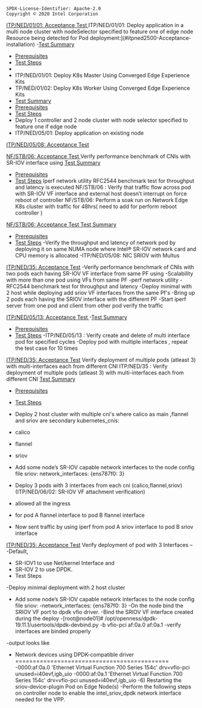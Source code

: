```text
SPDX-License-Identifier: Apache-2.0
Copyright © 2020 Intel Corporation
```
[ITP/NED/01/01: Acceptance Test ](#itpned35-Acceptance-Test)
ITP/NED/01/01: Deploy application in a multi node cluster with nodeSelector specified to feature one of edge node
Resource being detected for Pod deployment:](#itpned2500-Acceptance-installation)
 -[Test Summary](#test-summary)
 - [Prerequisites](#prerequisites)
 - [Test Steps](#test-steps)
  -
 - ITP/NED/01/01: Deploy K8s Master Using Converged Edge Experience Kits
 - TP/NED/01/02: Deploy K8s Worker Using Converged Edge Experience Kits
 - [Test Summary](#test-summary)
  - [Prerequisites](#prerequisites)
  - [Test Steps](#test-steps)
 - Deploy 1 controller and 2 node cluster with node selector specified to feature one if edge node
 - ITP/NED/05/01: Deploy application on existing node
   
[ITP/NED/05/08: Acceptance Test ](#itpned35-Acceptance-Test)
   
[NF/STB/06: Acceptance Test ](#itpned35-Acceptance-Test)
Verify performance benchmark of CNIs with SR-IOV interface using 
[Test Summary](#test-summary)
 - [Prerequisites](#prerequisites)
 - [Test Steps](#test-steps)
Iperf network utility 
RFC2544 benchmark test for throughput and latency is executed 
NF/STB/06 : Verify that traffic flow across pod with SR-IOV VF interface and external host doesn’t interrupt on force reboot of controller 
NF/STB/06:  Perform a soak run on Network Edge K8s cluster with traffic for 48hrs( need to add for perform  reboot controller )

[NF/STB/06: Acceptance Test ](#itpned35-Acceptance-Test)
[Test Summary](#test-summary)
  - [Prerequisites](#prerequisites)
  - [Test Steps](#test-steps)
-Verify the throughput and latency of network pod by deploying it on same NUMA node where Intel® SR-IOV network card and CPU memory is allocated
-ITP/NED/05/08: NIC SRIOV with Multus

[ITP/NED/35: Acceptance Test](#itpned35-Acceptance-Test)
-Verify performance benchmark of CNIs with two pods each having SR-IOV VF interface from same PF using 
-Scalability with more than one pod using VFs from same PF 
-perf network utility 
-RFC2544 benchmark test for throughput and latency 
-Deploy minimal with 2 host while deploying add sriov VF interfaces from the same Pf's 
-Bring up 2 pods each having the SRIOV interface with the different PF
-Start iperf server from one pod and client from other pod verify the traffic 

[ITP/NED/05/13: Acceptance Test ](#itpned35-Acceptance-Test)
-[Test Summary](#test-summary)
 - [Prerequisites](#prerequisites)
 - [Test Steps](#test-steps)
-ITP/NED/05/13 : Verify create and delete of multi interface pod for specified cycles 
-Deploy pod with multiple interfaces , repeat the test case for 10 times

[ITP/NED/35: Acceptance Test](#itpned35-Acceptance-Test)
Verify deployment of multiple pods (atleast 3) with multi-interfaces each from different CNI 
ITP/NED/35 : Verify deployment of multiple pods (atleast 3) with multi-interfaces each from different CNI 
[Test Summary](#test-summary)
 - [Prerequisites](#prerequisites)
 - [Test Steps](#test-steps)
 - Deploy 2 host cluster with multiple cni's where calico as main ,flannel and sriov are secondary 
kubernetes_cnis:
- calico
- flannel
- sriov

- Add some node’s SR-IOV capable network interfaces to the node config file 
sriov:
  network_interfaces: {ens787f0: 3}
- Deploy 3 pods with 3 interfaces from each cni (calico,flannel,sriov) (ITP/NED/06/02: SR-IOV VF attachment verification)
- allowed all the ingress 
- for pod A flannel interface to pod B flannel interface 
- Now sent traffic by using iperf from pod A sriov interface to pod B  sriov  interface 

[ITP/NED/35: Acceptance Test](#itpned35-Acceptance-Test)
Verify deployment of pod with 3 Interfaces –  
-Default,  
-	SR-IOV1  to use Net/kernel Interface and 
-	SR-IOV 2 to use DPDK. 
-	Test Steps

 -Deploy minimal deployment with 2 host cluster 
 - Add some node’s SR-IOV capable network interfaces to the node config file 
sriov:
  -network_interfaces: {ens787f0: 3}
   -On the node bind the SRIOV VF port to dpdk vfio driver.
   -Bind the SRIOV VF interface created during the deploy
  -[root@node01]# /opt/openness/dpdk-19.11.1/usertools/dpdk-devbind.py -b vfio-pci af:0a.0 af:0a.1
   -verify interfaces are binded properly 
  
  -output looks like
  - Network devices using DPDK-compatible driver
   ============================================
   -0000:af:0a.0 'Ethernet Virtual Function 700 Series 154c' drv=vfio-pci unused=i40evf,igb_uio
   -0000:af:0a.1 'Ethernet Virtual Function 700 Series 154c' drv=vfio-pci unused=i40evf,igb_uio
   -6) Restarting the sriov-device-plugin Pod on Edge Node(s)
   -Perform the following steps on controller node to enable the intel_sriov_dpdk network interface needed for the VPP.




